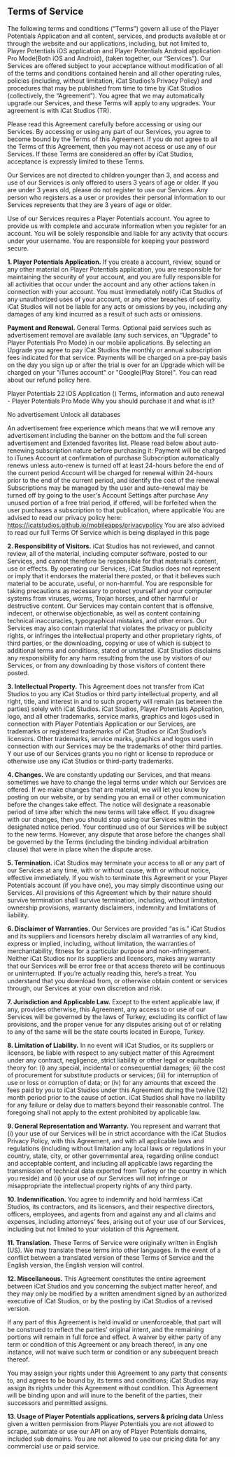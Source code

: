 Terms of Service
----------------

The following terms and conditions (“Terms”) govern all use of the Player Potentials Application and all content, services, and products available at or through the website and our applications, including, but not limited to, Player Potentials iOS application and Player Potentials Android application Pro Mode(Both iOS and Android), (taken together, our “Services”). Our Services are offered subject to your acceptance without modification of all of the terms and conditions contained herein and all other operating rules, policies (including, without limitation, iCat Studios’s Privacy Policy) and procedures that may be published from time to time by iCat Studios (collectively, the “Agreement”). You agree that we may automatically upgrade our Services, and these Terms will apply to any upgrades. Your agreement is with iCat Studios (TR).

Please read this Agreement carefully before accessing or using our Services. By accessing or using any part of our Services, you agree to become bound by the Terms of this Agreement. If you do not agree to all the Terms of this Agreement, then you may not access or use any of our Services. If these Terms are considered an offer by iCat Studios, acceptance is expressly limited to these Terms.

Our Services are not directed to children younger than 3, and access and use of our Services is only offered to users 3 years of age or older. If you are under 3 years old, please do not register to use our Services. Any person who registers as a user or provides their personal information to our Services represents that they are 3 years of age or older.

Use of our Services requires a Player Potentials account. You agree to provide us with complete and accurate information when you register for an account. You will be solely responsible and liable for any activity that occurs under your username. You are responsible for keeping your password secure.

**1. Player Potentials Application.**
If you create a account, review, squad or any other material on Player Potentials application, you are responsible for maintaining the security of your account, and you are fully responsible for all activities that occur under the account and any other actions taken in connection with your account. You must immediately notify iCat Studios of any unauthorized uses of your account, or any other breaches of security. iCat Studios will not be liable for any acts or omissions by you, including any damages of any kind incurred as a result of such acts or omissions.


**Payment and Renewal.**
General Terms. Optional paid services such as advertisement removal are available (any such services, an “Upgrade” to Player Potentials Pro Mode) in our mobile applications. By selecting an Upgrade you agree to pay iCat Studios the monthly or annual subscription fees indicated for that service. Payments will be charged on a pre-pay basis on the day you sign up or after the trial is over for an Upgrade which will be charged on your "iTunes account" or "Google(Play Store)". You can read about our refund policy here.

Player Potentials 22 iOS Application () Terms, information and auto renewal - Player Potentials Pro Mode
Why you should purchase it and what is it?

No advertisement
Unlock all databases

An advertisement free experience which means that we will remove any advertisement including the banner on the bottom and the full screen advertisement and Extended favorites list.
Please read below about auto-renewing subscription nature before purchasing it:
Payment will be charged to iTunes Account at confirmation of purchase
Subscription automatically renews unless auto-renew is turned off at least 24-hours before the end of the current period
Account will be charged for renewal within 24-hours prior to the end of the current period, and identify the cost of the renewal
Subscriptions may be managed by the user and auto-renewal may be turned off by going to the user's Account Settings after purchase
Any unused portion of a free trial period, if offered, will be forfeited when the user purchases a subscription to that publication, where applicable
You are advised to read our privacy policy here: https://icatstudios.github.io/mobileapps/privacypolicy
You are also advised to read our full Terms Of Service which is being displayed in this page

**2. Responsibility of Visitors.**
iCat Studios has not reviewed, and cannot review, all of the material, including computer software, posted to our Services, and cannot therefore be responsible for that material’s content, use or effects. By operating our Services, iCat Studios does not represent or imply that it endorses the material there posted, or that it believes such material to be accurate, useful, or non-harmful. You are responsible for taking precautions as necessary to protect yourself and your computer systems from viruses, worms, Trojan horses, and other harmful or destructive content. Our Services may contain content that is offensive, indecent, or otherwise objectionable, as well as content containing technical inaccuracies, typographical mistakes, and other errors. Our Services may also contain material that violates the privacy or publicity rights, or infringes the intellectual property and other proprietary rights, of third parties, or the downloading, copying or use of which is subject to additional terms and conditions, stated or unstated. iCat Studios disclaims any responsibility for any harm resulting from the use by visitors of our Services, or from any downloading by those visitors of content there posted.

**3. Intellectual Property.**
This Agreement does not transfer from iCat Studios to you any iCat Studios or third party intellectual property, and all right, title, and interest in and to such property will remain (as between the parties) solely with iCat Studios. iCat Studios, Player Potentials Application, logo, and all other trademarks, service marks, graphics and logos used in connection with Player Potentials Application or our Services, are trademarks or registered trademarks of iCat Studios or iCat Studios’s licensors. Other trademarks, service marks, graphics and logos used in connection with our Services may be the trademarks of other third parties. Y our use of our Services grants you no right or license to reproduce or otherwise use any iCat Studios or third-party trademarks.

**4. Changes.**
We are constantly updating our Services, and that means sometimes we have to change the legal terms under which our Services are offered. If we make changes that are material, we will let you know by posting on our website, or by sending you an email or other communication before the changes take effect. The notice will designate a reasonable period of time after which the new terms will take effect. If you disagree with our changes, then you should stop using our Services within the designated notice period. Your continued use of our Services will be subject to the new terms. However, any dispute that arose before the changes shall be governed by the Terms (including the binding individual arbitration clause) that were in place when the dispute arose.

**5. Termination.**
iCat Studios may terminate your access to all or any part of our Services at any time, with or without cause, with or without notice, effective immediately. If you wish to terminate this Agreement or your Player Potentials account (if you have one), you may simply discontinue using our Services. All provisions of this Agreement which by their nature should survive termination shall survive termination, including, without limitation, ownership provisions, warranty disclaimers, indemnity and limitations of liability.

**6. Disclaimer of Warranties.**
Our Services are provided “as is.” iCat Studios and its suppliers and licensors hereby disclaim all warranties of any kind, express or implied, including, without limitation, the warranties of merchantability, fitness for a particular purpose and non-infringement. Neither iCat Studios nor its suppliers and licensors, makes any warranty that our Services will be error free or that access thereto will be continuous or uninterrupted. If you’re actually reading this, here’s a treat. You understand that you download from, or otherwise obtain content or services through, our Services at your own discretion and risk.

**7. Jurisdiction and Applicable Law.**
Except to the extent applicable law, if any, provides otherwise, this Agreement, any access to or use of our Services will be governed by the laws of Turkey, excluding its conflict of law provisions, and the proper venue for any disputes arising out of or relating to any of the same will be the state courts located in Europe, Turkey.

**8. Limitation of Liability.**
In no event will iCat Studios, or its suppliers or licensors, be liable with respect to any subject matter of this Agreement under any contract, negligence, strict liability or other legal or equitable theory for: (i) any special, incidental or consequential damages; (ii) the cost of procurement for substitute products or services; (iii) for interruption of use or loss or corruption of data; or (iv) for any amounts that exceed the fees paid by you to iCat Studios under this Agreement during the twelve (12) month period prior to the cause of action. iCat Studios shall have no liability for any failure or delay due to matters beyond their reasonable control. The foregoing shall not apply to the extent prohibited by applicable law.

**9. General Representation and Warranty.**
You represent and warrant that (i) your use of our Services will be in strict accordance with the iCat Studios Privacy Policy, with this Agreement, and with all applicable laws and regulations (including without limitation any local laws or regulations in your country, state, city, or other governmental area, regarding online conduct and acceptable content, and including all applicable laws regarding the transmission of technical data exported from Turkey or the country in which you reside) and (ii) your use of our Services will not infringe or misappropriate the intellectual property rights of any third party.

**10. Indemnification.**
You agree to indemnify and hold harmless iCat Studios, its contractors, and its licensors, and their respective directors, officers, employees, and agents from and against any and all claims and expenses, including attorneys’ fees, arising out of your use of our Services, including but not limited to your violation of this Agreement.

**11. Translation.**
These Terms of Service were originally written in English (US). We may translate these terms into other languages. In the event of a conflict between a translated version of these Terms of Service and the English version, the English version will control.

**12. Miscellaneous.**
This Agreement constitutes the entire agreement between iCat Studios and you concerning the subject matter hereof, and they may only be modified by a written amendment signed by an authorized executive of iCat Studios, or by the posting by iCat Studios of a revised version.

If any part of this Agreement is held invalid or unenforceable, that part will be construed to reflect the parties’ original intent, and the remaining portions will remain in full force and effect. A waiver by either party of any term or condition of this Agreement or any breach thereof, in any one instance, will not waive such term or condition or any subsequent breach thereof.

You may assign your rights under this Agreement to any party that consents to, and agrees to be bound by, its terms and conditions; iCat Studios may assign its rights under this Agreement without condition. This Agreement will be binding upon and will inure to the benefit of the parties, their successors and permitted assigns.

**13. Usage of Player Potentials applications, servers & pricing data**
Unless given a written permission from Player Potentials you are not allowed to scrape, automate or use our API on any of Player Potentials domains, included sub domains. You are not allowed to use our pricing data for any commercial use or paid service.

